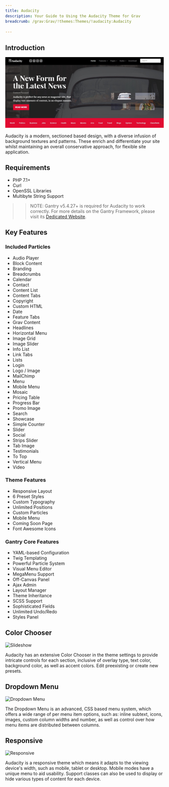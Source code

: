 ```yaml
---
title: Audacity
description: Your Guide to Using the Audacity Theme for Grav
breadcrumb: /grav:Grav/!themes:Themes/!audacity:Audacity

---
```


Introduction
-----

![](assets/audacity.jpg)

Audacity is a modern, sectioned based design, with a diverse infusion of background textures and patterns. These enrich and differentiate your site whilst maintaining an overall conservative approach, for flexible site application.

Requirements
-----
* PHP 7.1+
* Curl
* OpenSSL Libraries
* Multibyte String Support

>> NOTE: Gantry v5.4.27+ is required for Audacity to work correctly. For more details on the Gantry Framework, please visit its [Dedicated Website](http://gantry.org).

Key Features
-----



### Included Particles

* Audio Player
* Block Content
* Branding
* Breadcrumbs
* Calendar
* Contact
* Content List
* Content Tabs
* Copyright
* Custom HTML
* Date
* Feature Tabs
* Grav Content
* Headlines
* Horizontal Menu
* Image Grid
* Image Slider
* Info List
* Link Tabs
* Lists
* Login
* Logo / Image
* MailChimp
* Menu
* Mobile Menu
* Mosaic
* Pricing Table
* Progress Bar
* Promo Image
* Search
* Showcase
* Simple Counter
* Slider
* Social
* Strips Slider
* Tab Image
* Testimonials
* To Top
* Vertical Menu
* Video 

### Theme Features

* Responsive Layout
* 6 Preset Styles
* Custom Typography
* Unlimited Positions
* Custom Particles
* Mobile Menu
* Coming Soon Page
* Font Awesome Icons 

### Gantry Core Features

* YAML-based Configuration
* Twig Templating
* Powerful Particle System
* Visual Menu Editor
* MegaMenu Support
* Off-Canvas Panel
* Ajax Admin
* Layout Manager
* Theme Inheritance
* SCSS Support
* Sophisticated Fields
* Unlimited Undo/Redo
* Styles Panel

## Color Chooser

![Slideshow](ft-2.jpg)

Audacity has an extensive Color Chooser in the theme settings to provide intricate controls for each section, inclusive of overlay type, text color, background color, as well as accent colors. Edit preexisting or create new presets.

## Dropdown Menu

![Dropdown Menu](ft-3.jpg)

The Dropdown Menu is an advanced, CSS based menu system, which offers a wide range of per menu item options, such as: inline subtext, icons, images, custom column widths and number, as well as control over how menu items are distributed between columns.

## Responsive

![Responsive](ft-4.jpg)

Audacity is a responsive theme which means it adapts to the viewing device's width, such as mobile, tablet or desktop. Mobile modes have a unique menu to aid usability. Support classes can also be used to display or hide various types of content for each device.
